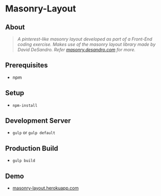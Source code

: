 # Masonry-Layout

## About
> _A pinterest-like masonry layout developed as part of a Front-End coding exercise.
Makes use of the masonry layout library made by David DeSandro. Refer [masonry.desandro.com](https://masonry.desandro.com/) for more._


## Prerequisites
- npm

## Setup
  
- `npm-install`
  
## Development Server

- `gulp` or `gulp default`
  
## Production Build

- `gulp build`

## Demo

- [masonry-layout.herokuapp.com](https://masonry-layout.herokuapp.com)
 
